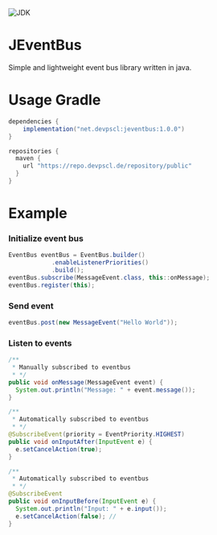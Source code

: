 <img src="https://img.shields.io/static/v1?label=JDK&message=17%2B&color=3495eb&logoColor=white" alt="JDK" />

# JEventBus
Simple and lightweight event bus library written in java.

# Usage Gradle

```groovy
dependencies {
    implementation("net.devpscl:jeventbus:1.0.0")
}

repositories {
  maven {
    url "https://repo.devpscl.de/repository/public"
  }
}
```

# Example

### Initialize event bus
```java
EventBus eventBus = EventBus.builder()
            .enableListenerPriorities()
            .build();
eventBus.subscribe(MessageEvent.class, this::onMessage);
eventBus.register(this);


```

### Send event
```java
eventBus.post(new MessageEvent("Hello World"));
```

### Listen to events
```java
/**
 * Manually subscribed to eventbus
 * */
public void onMessage(MessageEvent event) {
  System.out.println("Message: " + event.message());
}

/**
 * Automatically subscribed to eventbus
 * */
@SubscribeEvent(priority = EventPriority.HIGHEST)
public void onInputAfter(InputEvent e) {
  e.setCancelAction(true);
}

/**
 * Automatically subscribed to eventbus
 * */
@SubscribeEvent
public void onInputBefore(InputEvent e) {
  System.out.println("Input: " + e.input());
  e.setCancelAction(false); //
}
```
